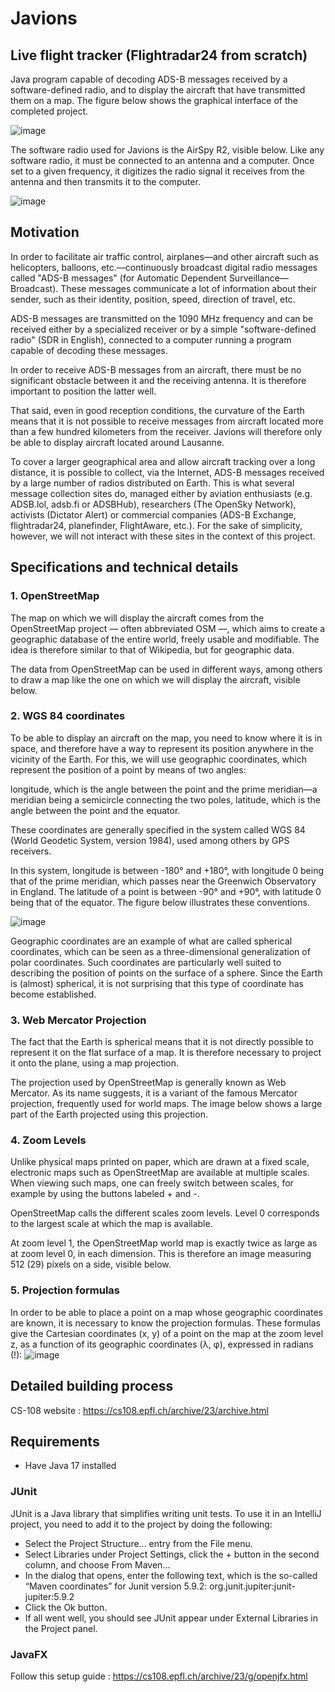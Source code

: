 # Javions
## Live flight tracker (Flightradar24 from scratch)

Java program capable of decoding ADS-B messages received by a software-defined radio, and to display the aircraft that have transmitted them on a map. The figure below shows the graphical interface of the completed project.

![image](https://github.com/user-attachments/assets/154b3218-2260-4660-bfe4-4d74b85d124d)

The software radio used for Javions is the AirSpy R2, visible below. Like any software radio, it must be connected to an antenna and a computer. Once set to a given frequency, it digitizes the radio signal it receives from the antenna and then transmits it to the computer.

![image](https://github.com/user-attachments/assets/d0c69e74-95ce-43ce-a4ee-0f6e15263279)

## Motivation
In order to facilitate air traffic control, airplanes—and other aircraft such as helicopters, balloons, etc.—continuously broadcast digital radio messages called "ADS-B messages" (for Automatic Dependent Surveillance—Broadcast). These messages communicate a lot of information about their sender, such as their identity, position, speed, direction of travel, etc.

ADS-B messages are transmitted on the 1090 MHz frequency and can be received either by a specialized receiver or by a simple "software-defined radio" (SDR in English), connected to a computer running a program capable of decoding these messages.

In order to receive ADS-B messages from an aircraft, there must be no significant obstacle between it and the receiving antenna. It is therefore important to position the latter well.

That said, even in good reception conditions, the curvature of the Earth means that it is not possible to receive messages from aircraft located more than a few hundred kilometers from the receiver. Javions will therefore only be able to display aircraft located around Lausanne.

To cover a larger geographical area and allow aircraft tracking over a long distance, it is possible to collect, via the Internet, ADS-B messages received by a large number of radios distributed on Earth. This is what several message collection sites do, managed either by aviation enthusiasts (e.g. ADSB.lol, adsb.fi or ADSBHub), researchers (The OpenSky Network), activists (Dictator Alert) or commercial companies (ADS-B Exchange, flightradar24, planefinder, FlightAware, etc.). For the sake of simplicity, however, we will not interact with these sites in the context of this project.

## Specifications and technical details
### 1. OpenStreetMap
The map on which we will display the aircraft comes from the OpenStreetMap project — often abbreviated OSM —, which aims to create a geographic database of the entire world, freely usable and modifiable. The idea is therefore similar to that of Wikipedia, but for geographic data.

The data from OpenStreetMap can be used in different ways, among others to draw a map like the one on which we will display the aircraft, visible below.

### 2. WGS 84 coordinates
To be able to display an aircraft on the map, you need to know where it is in space, and therefore have a way to represent its position anywhere in the vicinity of the Earth. For this, we will use geographic coordinates, which represent the position of a point by means of two angles:

longitude, which is the angle between the point and the prime meridian—a meridian being a semicircle connecting the two poles,
latitude, which is the angle between the point and the equator.

These coordinates are generally specified in the system called WGS 84 (World Geodetic System, version 1984), used among others by GPS receivers.

In this system, longitude is between -180° and +180°, with longitude 0 being that of the prime meridian, which passes near the Greenwich Observatory in England. The latitude of a point is between -90° and +90°, with latitude 0 being that of the equator. The figure below illustrates these conventions.

![image](https://github.com/user-attachments/assets/54a1d7eb-1022-4e75-af98-14dfb1e64d37)

Geographic coordinates are an example of what are called spherical coordinates, which can be seen as a three-dimensional generalization of polar coordinates. Such coordinates are particularly well suited to describing the position of points on the surface of a sphere. Since the Earth is (almost) spherical, it is not surprising that this type of coordinate has become established.

### 3. Web Mercator Projection
The fact that the Earth is spherical means that it is not directly possible to represent it on the flat surface of a map. It is therefore necessary to project it onto the plane, using a map projection.

The projection used by OpenStreetMap is generally known as Web Mercator. As its name suggests, it is a variant of the famous Mercator projection, frequently used for world maps. The image below shows a large part of the Earth projected using this projection.

### 4. Zoom Levels
Unlike physical maps printed on paper, which are drawn at a fixed scale, electronic maps such as OpenStreetMap are available at multiple scales. When viewing such maps, one can freely switch between scales, for example by using the buttons labeled + and -.

OpenStreetMap calls the different scales zoom levels. Level 0 corresponds to the largest scale at which the map is available.

At zoom level 1, the OpenStreetMap world map is exactly twice as large as at zoom level 0, in each dimension. This is therefore an image measuring 512 (29) pixels on a side, visible below.

### 5. Projection formulas
In order to be able to place a point on a map whose geographic coordinates are known, it is necessary to know the projection formulas. These formulas give the Cartesian coordinates (x, y) of a point on the map at the zoom level z, as a function of its geographic coordinates (λ, φ), expressed in radians (!):
![image](https://github.com/user-attachments/assets/9252bea8-577f-4236-843b-c09f656c41a4)

## Detailed building process
CS-108 website : https://cs108.epfl.ch/archive/23/archive.html

## Requirements
- Have Java 17 installed
### JUnit
JUnit is a Java library that simplifies writing unit tests. To use it in an IntelliJ project, you need to add it to the project by doing the following:

- Select the Project Structure… entry from the File menu.
- Select Libraries under Project Settings, click the + button in the second column, and choose From Maven…
- In the dialog that opens, enter the following text, which is the so-called “Maven coordinates” for Junit version 5.9.2: org.junit.jupiter:junit-jupiter:5.9.2
- Click the Ok button.
- If all went well, you should see JUnit appear under External Libraries in the Project panel.

### JavaFX
Follow this setup guide : https://cs108.epfl.ch/archive/23/g/openjfx.html
